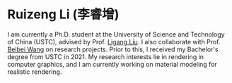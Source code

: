 # Ruizeng Li (李睿增)

I am currently a Ph.D. student at the University of Science and Technology of China (USTC), advised by Prof. [Ligang Liu](http://staff.ustc.edu.cn/~lgliu/). I also collaborate with Prof. [Beibei Wang](https://wangningbei.github.io/) on research projects. Prior to this, I received my Bachelor's degree from USTC in 2021. My research interests lie in rendering in computer graphics, and I am currently working on material modeling for realistic rendering.

